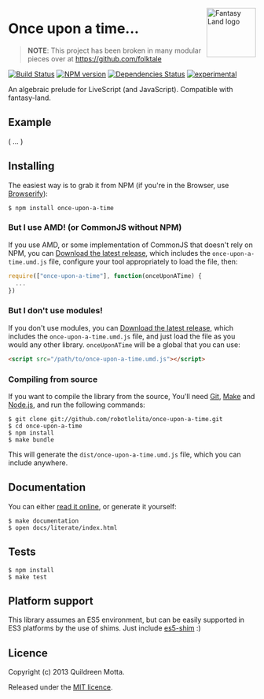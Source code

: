 <a href="https://github.com/pufuwozu/fantasy-land"><img src="https://raw.github.com/pufuwozu/fantasy-land/master/logo.png" align="right" width="100px" height="100px" alt="Fantasy Land logo" /></a>

Once upon a time...
===================

> **NOTE**: This project has been broken in many modular pieces over at https://github.com/folktale


[![Build Status](https://secure.travis-ci.org/robotlolita/once-upon-a-time.png?branch=master)](https://travis-ci.org/killdream/once-upon-a-time)
[![NPM version](https://badge.fury.io/js/once-upon-a-time.png)](http://badge.fury.io/js/once-upon-a-time)
[![Dependencies Status](https://david-dm.org/robotlolita/once-upon-a-time.png)](https://david-dm.org/robotlolita/once-upon-a-time)
[![experimental](http://hughsk.github.io/stability-badges/dist/experimental.svg)](http://github.com/hughsk/stability-badges)

An algebraic prelude for LiveScript (and JavaScript). Compatible with fantasy-land.


## Example

( ... )


## Installing

The easiest way is to grab it from NPM (if you're in the Browser, use [Browserify][]):

    $ npm install once-upon-a-time
    
    
### But I use AMD! (or CommonJS without NPM)

If you use AMD, or some implementation of CommonJS that doesn't rely on NPM,
you can [Download the latest release][download], which includes the
`once-upon-a-time.umd.js` file, configure your tool appropriately to load the
file, then:

```js
require(["once-upon-a-time"], function(onceUponATime) {
  ...
})
```


### But I don't use modules!

If you don't use modules, you can [Download the latest release][download],
which includes the `once-upon-a-time.umd.js` file, and just load the file as
you would any other library. `onceUponATime` will be a global that you can use:

```html
<script src="/path/to/once-upon-a-time.umd.js"></script>
```

### Compiling from source
    
If you want to compile the library from the source, You'll need [Git][],
[Make][] and [Node.js][], and run the following commands:
    
    $ git clone git://github.com/robotlolita/once-upon-a-time.git
    $ cd once-upon-a-time
    $ npm install
    $ make bundle
    
This will generate the `dist/once-upon-a-time.umd.js` file, which you can
include anywhere.

[download]: http://github.com/robotlolita/once-upon-a-time
[Browserify]: http://browserify.org/
[Git]: http://git-scm.com/
[Make]: http://www.gnu.org/software/make/
[Node.js]: http://nodejs.org/


## Documentation

You can either [read it online][online], or generate it yourself:

    $ make documentation
    $ open docs/literate/index.html

[online]: http://killdream.github.io/once-upon-a-time


## Tests

    $ npm install
    $ make test


## Platform support

This library assumes an ES5 environment, but can be easily supported in ES3
platforms by the use of shims. Just include [es5-shim][] :)

[es5-shim]: https://github.com/kriskowal/es5-shim


## Licence

Copyright (c) 2013 Quildreen Motta.

Released under the [MIT licence](https://github.com/robotlolita/once-upon-a-time/blob/master/LICENCE).

